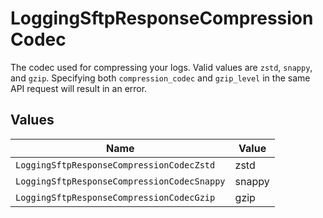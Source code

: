 # LoggingSftpResponseCompressionCodec

The codec used for compressing your logs. Valid values are `zstd`, `snappy`, and `gzip`. Specifying both `compression_codec` and `gzip_level` in the same API request will result in an error.


## Values

| Name                                        | Value                                       |
| ------------------------------------------- | ------------------------------------------- |
| `LoggingSftpResponseCompressionCodecZstd`   | zstd                                        |
| `LoggingSftpResponseCompressionCodecSnappy` | snappy                                      |
| `LoggingSftpResponseCompressionCodecGzip`   | gzip                                        |